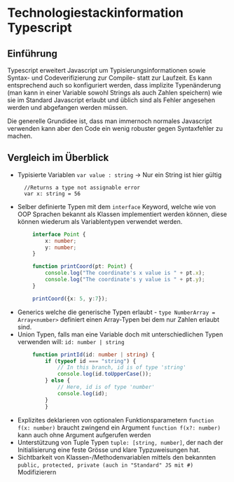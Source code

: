 # Technologiestackinformation Typescript

## Einführung

Typescript erweitert Javascript um Typisierungsinformationen sowie Syntax- und Codeverifizierung zur Compile- statt zur Laufzeit. Es kann entsprechend auch so konfiguriert werden, dass implizite Typenänderung (man kann in einer Variable sowohl Strings als auch Zahlen speichern) wie sie im Standard Javascript erlaubt und üblich sind als Fehler angesehen werden und abgefangen werden müssen.

Die generelle Grundidee ist, dass man immernoch normales Javascript verwenden kann aber den Code ein wenig robuster gegen Syntaxfehler zu machen.

## Vergleich im Überblick

* Typisierte Variablen  `var value : string` -> Nur ein String ist hier gültig

        //Returns a type not assignable error
        var x: string = 56

* Selber definierte Typen mit dem `interface` Keyword, welche wie von OOP Sprachen bekannt als Klassen implementiert werden können, diese können wiederum als Variablentypen verwendet werden.

``` typescript
        interface Point {
            x: number;
            y: number;
        }

        function printCoord(pt: Point) {
            console.log("The coordinate's x value is " + pt.x);
            console.log("The coordinate's y value is " + pt.y);
        }

        printCoord({x: 5, y:7});
```

* Generics welche die generische Typen erlaubt - `type NumberArray = Array<number>` definiert einen Array-Typen bei dem nur Zahlen erlaubt sind.
* Union Typen, falls man eine Variable doch mit unterschiedlichen Typen verwenden will: `id: number | string`

``` typescript
        function printId(id: number | string) {
            if (typeof id === "string") {
                // In this branch, id is of type 'string'
                console.log(id.toUpperCase());
            } else {
                // Here, id is of type 'number'
                console.log(id);
            }
            }
 ```


* Explizites deklarieren von optionalen Funktionsparametern `function f(x: number)` braucht zwingend ein Argument `function f(x?: number)` kann auch ohne Argument aufgerufen werden
* Unterstützung von Tuple Typen `tuple: [string, number]`, der nach der Initialisierung eine feste Grösse und klare Typzuweisungen hat.
* Sichtbarkeit von Klassen-/Methodenvariablen mittels den bekannten `public, protected, private (auch in "Standard" JS mit #)` Modifizierern


